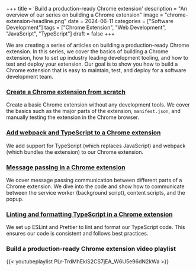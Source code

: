 +++
title = 'Build a production-ready Chrome extension'
description = "An overview of our series on building a Chrome extension"
image = "chrome-extension-headline.png"
date = 2024-06-11
categories = ["Software Development"]
tags = ["Chrome Extension", "Web Development", "JavaScript", "TypeScript"]
draft = false
+++

We are creating a series of articles on building a production-ready Chrome extension. In this series, we cover the
basics of building a Chrome extension, how to set up industry leading development tooling, and how to test and deploy
your extension. Our goal is to show you how to build a Chrome extension that is easy to maintain, test, and deploy for a
software development team.

### [Create a Chrome extension from scratch](../create-chrome-extension)

Create a basic Chrome extension without any development tools. We cover the basics such as the major parts of the
extension, `manifest.json`, and manually testing the extension in the Chrome browser.

### [Add webpack and TypeScript to a Chrome extension](../add-webpack-and-typescript-to-chrome-extension)

We add support for TypeScript (which replaces JavaScript) and webpack (which bundles the extension) to our Chrome
extension.

### [Message passing in a Chrome extension](../message-passing-in-chrome-extension)

We cover message passing communication between different parts of a Chrome extension. We dive into the code and show how
to communicate between the service worker (background script), content scripts, and the popup.

### [Linting and formatting TypeScript in a Chrome extension](../linting-and-formatting-typescript)

We set up ESLint and Prettier to lint and format our TypeScript code. This ensures our code is consistent and follows
best practices.

### Build a production-ready Chrome extension video playlist

{{< youtubeplaylist PLr-TrdMhEklS2CS7jEA_W6U5e96dN2kWa >}}
